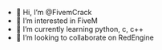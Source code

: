 - 👋 Hi, I’m @FivemCrack
- 👀 I’m interested in FiveM
- 🌱 I’m currently learning python, c, c++
- 💞️ I’m looking to collaborate on RedEngine

<!---
FivemCrack/FivemCrack is a ✨ special ✨ repository because its `README.md` (this file) appears on your GitHub profile.
You can click the Preview link to take a look at your changes.
--->
